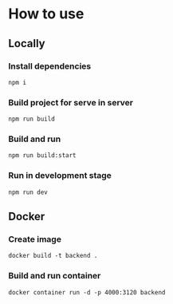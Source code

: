 # How to use

## Locally

### Install dependencies

    npm i

### Build project for serve in server

    npm run build

### Build and run

    npm run build:start

### Run in development stage

    npm run dev

## Docker

### Create image

    docker build -t backend .

### Build and run container

    docker container run -d -p 4000:3120 backend

